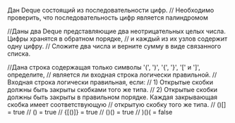  Дан Deque состоящий из последовательности цифр.
// Необходимо проверить, что последовательность цифр является палиндромом


//Даны два Deque представляющие два неотрицательных целых числа. Цифры хранятся в обратном порядке,
// и каждый из их узлов содержит одну цифру.
// Сложите два числа и верните сумму в виде связанного списка.

//Дана строка содержащая только символы '(', ')', '{', '}', '[' и ']', определите,
// является ли входная строка логически правильной.
// Входная строка логически правильная, если:
// 1) Открытые скобки должны быть закрыты скобками того же типа.
// 2) Открытые скобки должны быть закрыты в правильном порядке. Каждая закрывающая скобка имеет соответствующую
// открытую скобку того же типа.
// ()[] = true
// () = true
// {[()]} = true
// ()() = true
// )()( = false